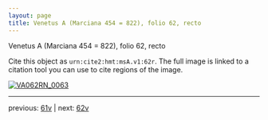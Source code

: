 ```yaml
---
layout: page
title: Venetus A (Marciana 454 = 822), folio 62, recto
---
```


Venetus A (Marciana 454 = 822), folio 62, recto

Cite this object as `urn:cite2:hmt:msA.v1:62r`.  The full image is linked to a citation tool you can use to cite regions of the image.

[![VA062RN_0063](http://www.homermultitext.org/iipsrv?IIIF=/project/homer/pyramidal/deepzoom/hmt/vaimg/2017a/VA062RN_0063.tif/full/800,/0/default.jpg)](http://www.homermultitext.org/ict2/?urn=urn:cite2:hmt:vaimg.2017a:VA062RN_0063) 

---

previous:  [61v](../61v/) | next: [62v](../62v/)
